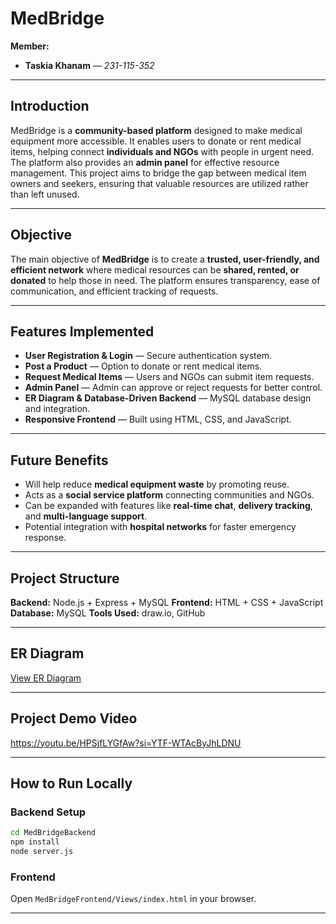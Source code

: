 # **MedBridge**
**Member:**

* **Taskia Khanam** — *231-115-352*

---

##  Introduction

MedBridge is a **community-based platform** designed to make medical equipment more accessible. It enables users to donate or rent medical items, helping connect **individuals and NGOs** with people in urgent need. The platform also provides an **admin panel** for effective resource management.
This project aims to bridge the gap between medical item owners and seekers, ensuring that valuable resources are utilized rather than left unused.

---

##  Objective

The main objective of **MedBridge** is to create a **trusted, user-friendly, and efficient network** where medical resources can be **shared, rented, or donated** to help those in need. The platform ensures transparency, ease of communication, and efficient tracking of requests.

---

##  Features Implemented

* **User Registration & Login** — Secure authentication system.
* **Post a Product** — Option to donate or rent medical items.
* **Request Medical Items** — Users and NGOs can submit item requests.
* **Admin Panel** — Admin can approve or reject requests for better control.
* **ER Diagram & Database-Driven Backend** — MySQL database design and integration.
* **Responsive Frontend** — Built using HTML, CSS, and JavaScript.

---

##  Future Benefits

* Will help reduce **medical equipment waste** by promoting reuse.
* Acts as a **social service platform** connecting communities and NGOs.
* Can be expanded with features like **real-time chat**, **delivery tracking**, and **multi-language support**.
* Potential integration with **hospital networks** for faster emergency response.

---

##  Project Structure

**Backend:** Node.js + Express + MySQL
**Frontend:** HTML + CSS + JavaScript
**Database:** MySQL
**Tools Used:** draw\.io, GitHub

---

##  ER Diagram

[View ER Diagram](https://drive.google.com/file/d/1cuIEGCqGqtj1I7QVpB5epWXyvGvwebCw/view?usp=sharing)

---

##  Project Demo Video

https://youtu.be/HPSjfLYGfAw?si=YTF-WTAcByJhLDNU

---

##  How to Run Locally

### Backend Setup

```bash
cd MedBridgeBackend
npm install
node server.js
```

### Frontend

Open `MedBridgeFrontend/Views/index.html` in your browser.

---

